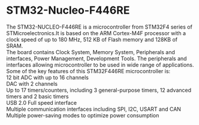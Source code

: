 # STM32-Nucleo-F446RE
The STM32-NUCLEO-F446RE is a microcontroller from STM32F4 series of STMicroelectronics.It is based on the ARM Cortex-M4F processor with a clock speed of up to 180 MHz, 512 KB of Flash memory and 128KB of SRAM.  
The board contains Clock System, Memory System, Peripherals and interfaces, Power Management, Development Tools. The peripherals and interfaces allowing microcontroller to be used in wide range of applications.  
Some of the key features of this STM32F446RE microcontroller is:  
12 bit ADC with up to 16 channels  
DAC with 2 channels  
Up to 17 timers/counters, including 3 general-purpose timers, 12 advanced timers and 2 basic timers  
USB 2.0 Full speed interface  
Multiple communication interfaces including SPI, I2C, USART and CAN  
Multiple power-saving modes to optimize power consumption  



